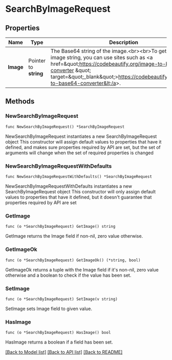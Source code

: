# SearchByImageRequest

## Properties

Name | Type | Description | Notes
------------ | ------------- | ------------- | -------------
**Image** | Pointer to **string** | The Base64 string of the image.&lt;br&gt;&lt;br&gt;To get the Base64 image string, you can use sites such as &lt;a href&#x3D;\&quot;https://codebeautify.org/image-to-base64-converter \&quot; target&#x3D;\&quot;_blank\&quot;&gt;https://codebeautify.org/image-to-base64-converter&lt;/a&gt;. | [optional] 

## Methods

### NewSearchByImageRequest

`func NewSearchByImageRequest() *SearchByImageRequest`

NewSearchByImageRequest instantiates a new SearchByImageRequest object
This constructor will assign default values to properties that have it defined,
and makes sure properties required by API are set, but the set of arguments
will change when the set of required properties is changed

### NewSearchByImageRequestWithDefaults

`func NewSearchByImageRequestWithDefaults() *SearchByImageRequest`

NewSearchByImageRequestWithDefaults instantiates a new SearchByImageRequest object
This constructor will only assign default values to properties that have it defined,
but it doesn't guarantee that properties required by API are set

### GetImage

`func (o *SearchByImageRequest) GetImage() string`

GetImage returns the Image field if non-nil, zero value otherwise.

### GetImageOk

`func (o *SearchByImageRequest) GetImageOk() (*string, bool)`

GetImageOk returns a tuple with the Image field if it's non-nil, zero value otherwise
and a boolean to check if the value has been set.

### SetImage

`func (o *SearchByImageRequest) SetImage(v string)`

SetImage sets Image field to given value.

### HasImage

`func (o *SearchByImageRequest) HasImage() bool`

HasImage returns a boolean if a field has been set.


[[Back to Model list]](../README.md#documentation-for-models) [[Back to API list]](../README.md#documentation-for-api-endpoints) [[Back to README]](../README.md)


